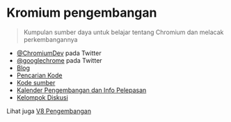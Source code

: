 # Kromium pengembangan

> Kumpulan sumber daya untuk belajar tentang Chromium dan melacak perkembangannya

- [@ChromiumDev](https://twitter.com/ChromiumDev) pada Twitter
- [@googlechrome](https://twitter.com/googlechrome) pada Twitter
- [Blog](https://blog.chromium.org)
- [Pencarian Kode](https://cs.chromium.org/)
- [Kode sumber](https://cs.chromium.org/chromium/src/)
- [Kalender Pengembangan dan Info Pelepasan](https://www.chromium.org/developers/calendar)
- [Kelompok Diskusi](http://www.chromium.org/developers/discussion-groups)

Lihat juga [V8 Pengembangan ](v8-development.md)

